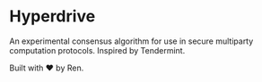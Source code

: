 # Hyperdrive

An experimental consensus algorithm for use in secure multiparty computation protocols. Inspired by Tendermint.

Built with ❤ by Ren.
